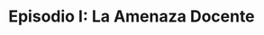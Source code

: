 ---
layout: episode
title: 'Episodio I: La Amenaza Docente'
permalink: /episodio-i
category-filter:
   - Episodio I
featured-image: /assets/img/episodio-I.jpg
---